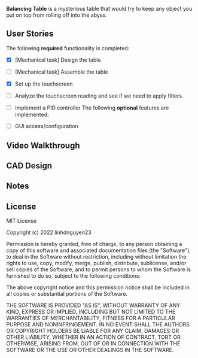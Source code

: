 **Balancing Table** is a mysterious table that would try to keep any object you put on top from rolling off into the abyss.

## User Stories

The following **required** functionality is completed:
* [x] [Mechanical task] Design the table
* [ ] [Mechanical task] Assemble the table
* [x] Set up the touchscreen
* [ ] Analyze the touchscreen reading and see if we need to apply filters.
* [ ] Implement a PID controller
The following **optional** features are implemented:

* [ ] GUI access/configuration

## Video Walkthrough


## CAD Design

## Notes


## License

MIT License

Copyright (c) 2022 linhdnguyen23

Permission is hereby granted, free of charge, to any person obtaining a copy
of this software and associated documentation files (the "Software"), to deal
in the Software without restriction, including without limitation the rights
to use, copy, modify, merge, publish, distribute, sublicense, and/or sell
copies of the Software, and to permit persons to whom the Software is
furnished to do so, subject to the following conditions:

The above copyright notice and this permission notice shall be included in all
copies or substantial portions of the Software.

THE SOFTWARE IS PROVIDED "AS IS", WITHOUT WARRANTY OF ANY KIND, EXPRESS OR
IMPLIED, INCLUDING BUT NOT LIMITED TO THE WARRANTIES OF MERCHANTABILITY,
FITNESS FOR A PARTICULAR PURPOSE AND NONINFRINGEMENT. IN NO EVENT SHALL THE
AUTHORS OR COPYRIGHT HOLDERS BE LIABLE FOR ANY CLAIM, DAMAGES OR OTHER
LIABILITY, WHETHER IN AN ACTION OF CONTRACT, TORT OR OTHERWISE, ARISING FROM,
OUT OF OR IN CONNECTION WITH THE SOFTWARE OR THE USE OR OTHER DEALINGS IN THE
SOFTWARE.
